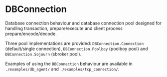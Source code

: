 # DBConnection

Database connection behaviour and database connection pool designed for
handling transaction, prepare/execute and client process
prepare/encode/decode.

Three pool implementations are provided: `DBConnection.Connection`
(default/single connection), `DBConnection.Poolboy` (poolboy pool) and
`DBConnection.Sojourn` (sbroker pool).

Examples of using the `DBConnection` behaviour are available in
`./examples/db_agent/` and `./examples/tcp_connection/`.
